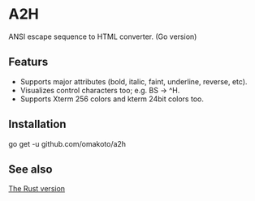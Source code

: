 # A2H

ANSI escape sequence to HTML converter. (Go version)

## Featurs

- Supports major attributes (bold, italic, faint, underline, reverse, etc).
- Visualizes control characters too; e.g. BS -> ^H.
- Supports Xterm 256 colors and kterm 24bit colors too.

## Installation

go get -u github.com/omakoto/a2h

## See also

[The Rust version](https://github.com/omakoto/a2h-rs)
